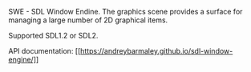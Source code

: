 SWE - SDL Window Endine.
The graphics scene provides a surface for managing a large number of 2D graphical items.

Supported SDL1.2 or SDL2.

API documentation:
[[https://andreybarmaley.github.io/sdl-window-engine/]]
